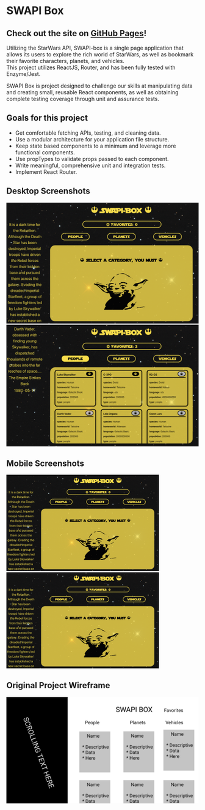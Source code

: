 # SWAPI Box

## Check out the site on [GitHub Pages](https://bottd.github.io/SWAPI-Box/)!
 

Utilizing the StarWars API, SWAPI-box is a single page application that allows its users to explore the rich world of StarWars, as well as bookmark their favorite characters, planets, and vehicles.   
This project utilizes ReactJS, Router, and has been fully tested with Enzyme/Jest.  

SWAPI Box is project designed to challenge our skills at manipulating data and creating small, reusable React components, as well as obtaining complete testing coverage through unit and assurance tests.  

## Goals for this project

* Get comfortable fetching APIs, testing, and cleaning data.
* Use a modular architecture for your application file structure.
* Keep state based components to a minimum and leverage more functional components.
* Use propTypes to validate props passed to each component.
* Write meaningful, comprehensive unit and integration tests.
* Implement React Router.


## Desktop Screenshots

<img src="https://github.com/bottd/SWAPI-Box/blob/iteration-6/src/images/swapi-desktop-1.png" width="800px" />

<img src="https://github.com/bottd/SWAPI-Box/blob/iteration-6/src/images/swapi-desktop-2.png" width="800px" />

## Mobile Screenshots

<img src="https://github.com/bottd/SWAPI-Box/blob/iteration-6/src/images/swapi-desktop-1.png" width="400px" />

<img src="https://github.com/bottd/SWAPI-Box/blob/iteration-6/src/images/swapi-desktop-1.png" width="400px" />

## Original Project Wireframe

<img src="https://github.com/bottd/SWAPI-Box/blob/iteration-6/src/images/swapi-wireframe.png" width="600px" />
